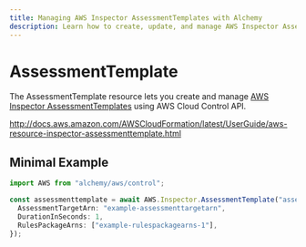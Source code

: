 ```yaml
---
title: Managing AWS Inspector AssessmentTemplates with Alchemy
description: Learn how to create, update, and manage AWS Inspector AssessmentTemplates using Alchemy Cloud Control.
---
```


# AssessmentTemplate

The AssessmentTemplate resource lets you create and manage [AWS Inspector AssessmentTemplates](https://docs.aws.amazon.com/inspector/latest/userguide/) using AWS Cloud Control API.

http://docs.aws.amazon.com/AWSCloudFormation/latest/UserGuide/aws-resource-inspector-assessmenttemplate.html

## Minimal Example

```ts
import AWS from "alchemy/aws/control";

const assessmenttemplate = await AWS.Inspector.AssessmentTemplate("assessmenttemplate-example", {
  AssessmentTargetArn: "example-assessmenttargetarn",
  DurationInSeconds: 1,
  RulesPackageArns: ["example-rulespackagearns-1"],
});
```

